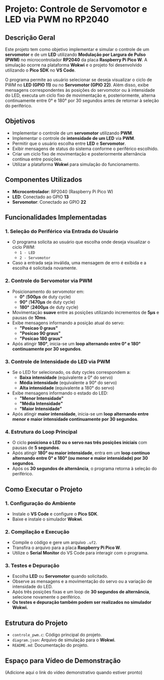 # Projeto: Controle de Servomotor e LED via PWM no RP2040

## Descrição Geral

Este projeto tem como objetivo implementar e simular o controle de um **servomotor** e de um **LED** utilizando **Modulação por Largura de Pulso (PWM)** no microcontrolador **RP2040** da placa **Raspberry Pi Pico W**. A simulação ocorre na plataforma **Wokwi** e o projeto foi desenvolvido utilizando o **Pico SDK** no **VS Code**.

O programa permite ao usuário selecionar se deseja visualizar o ciclo de PWM no **LED (GPIO 11)** ou no **Servomotor (GPIO 22)**. Além disso, exibe mensagens correspondentes às posições do servomotor ou à intensidade do LED, executa um ciclo fixo de movimentação e, posteriormente, alterna continuamente entre 0° e 180° por 30 segundos antes de retornar à seleção do periférico.

## Objetivos

- Implementar o controle de um **servomotor** utilizando **PWM**.
- Implementar o controle de **intensidade de um LED** via **PWM**.
- Permitir que o usuário escolha entre **LED** e **Servomotor**.
- Exibir mensagens de status do sistema conforme o periférico escolhido.
- Criar um ciclo fixo de movimentação e posteriormente alternância contínua entre posições.
- Utilizar a plataforma **Wokwi** para simulação do funcionamento.

## Componentes Utilizados

- **Microcontrolador**: RP2040 (Raspberry Pi Pico W)
- **LED**: Conectado ao GPIO **13**
- **Servomotor**: Conectado ao GPIO **22**

## Funcionalidades Implementadas

### 1. Seleção do Periférico via Entrada do Usuário
- O programa solicita ao usuário que escolha onde deseja visualizar o ciclo PWM:
  - `1 - LED`
  - `2 - Servomotor`
- Caso a entrada seja inválida, uma mensagem de erro é exibida e a escolha é solicitada novamente.

### 2. Controle do Servomotor via PWM
- Posicionamento do servomotor em:
  - **0°** (**500µs** de duty cycle)
  - **90°** (**1470µs** de duty cycle)
  - **180°** (**2400µs** de duty cycle)
- Movimentação **suave** entre as posições utilizando incrementos de **5µs** e pausas de **10ms**.
- Exibe mensagens informando a posição atual do servo:
  - **"Posicao 0 graus"**
  - **"Posicao 90 graus"**
  - **"Posicao 180 graus"**
- Após atingir **180°**, inicia-se um **loop alternando entre 0° e 180° continuamente por 30 segundos**.

### 3. Controle de Intensidade do LED via PWM
- Se o LED for selecionado, os duty cycles correspondem a:
  - **Baixa intensidade** (equivalente a 0° do servo)
  - **Média intensidade** (equivalente a 90° do servo)
  - **Alta intensidade** (equivalente a 180° do servo)
- Exibe mensagens informando o estado do LED:
  - **"Menor Intensidade"**
  - **"Média Intensidade"**
  - **"Maior Intensidade"**
- Após atingir **maior intensidade**, inicia-se um **loop alternando entre menor e maior intensidade continuamente por 30 segundos**.

### 4. Estrutura do Loop Principal
- O ciclo **posiciona o LED ou o servo nas três posições iniciais** com pausas de **5 segundos**.
- Após atingir **180° ou maior intensidade**, entra em um **loop contínuo alternando entre 0° e 180° (ou menor e maior intensidade) por 30 segundos**.
- Após os **30 segundos de alternância**, o programa retorna à seleção do periférico.

## Como Executar o Projeto

### 1. Configuração do Ambiente
- Instale o **VS Code** e configure o **Pico SDK**.
- Baixe e instale o simulador **Wokwi**.

### 2. Compilação e Execução
- Compile o código e gere um arquivo `.uf2`.
- Transfira o arquivo para a placa **Raspberry Pi Pico W**.
- Utilize o **Serial Monitor** do VS Code para interagir com o programa.

### 3. Testes e Depuração
- Escolha **LED** ou **Servomotor** quando solicitado.
- Observe as mensagens e a movimentação do servo ou a variação de intensidade do LED.
- Após três posições fixas e um loop de **30 segundos de alternância**, selecione novamente o periférico.
- **Os testes e depuração também podem ser realizados no simulador Wokwi.**

## Estrutura do Projeto

- `controle_pwm.c`: Código principal do projeto.
- `diagram.json`: Arquivo de simulação para o **Wokwi**.
- `README.md`: Documentação do projeto.

## Espaço para Vídeo de Demonstração

(Adicione aqui o link do vídeo demonstrativo quando estiver pronto)
